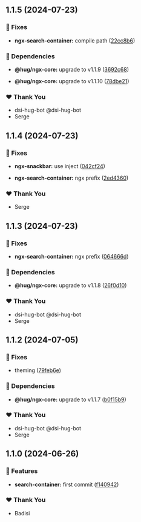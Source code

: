 ## 1.1.5 (2024-07-23)


### 🐛 Fixes

- **ngx-search-container:** compile path ([22cc8b6](https://github.com/DSI-HUG/ngx-components/commit/22cc8b6))


### 🌱 Dependencies

- **@hug/ngx-core:** upgrade to v1.1.9 ([3692c68](https://github.com/DSI-HUG/ngx-components/commit/3692c68))

- **@hug/ngx-core:** upgrade to v1.1.10 ([78dbe21](https://github.com/DSI-HUG/ngx-components/commit/78dbe21))


### ❤️  Thank You

- dsi-hug-bot @dsi-hug-bot
- Serge

## 1.1.4 (2024-07-23)


### 🐛 Fixes

- **ngx-snackbar:** use inject ([042cf24](https://github.com/DSI-HUG/ngx-components/commit/042cf24))

- **ngx-search-container:** ngx prefix ([2ed4360](https://github.com/DSI-HUG/ngx-components/commit/2ed4360))


### ❤️  Thank You

- Serge

## 1.1.3 (2024-07-23)


### 🐛 Fixes

- **ngx-search-container:** ngx prefix ([064666d](https://github.com/DSI-HUG/ngx-components/commit/064666d))


### 🌱 Dependencies

- **@hug/ngx-core:** upgrade to v1.1.8 ([26f0d10](https://github.com/DSI-HUG/ngx-components/commit/26f0d10))


### ❤️  Thank You

- dsi-hug-bot @dsi-hug-bot
- Serge

## 1.1.2 (2024-07-05)

### 🐛 Fixes

-   theming ([79feb6e](https://github.com/DSI-HUG/ngx-components/commit/79feb6e))

### 🌱 Dependencies

-   **@hug/ngx-core:** upgrade to v1.1.7 ([b0f15b9](https://github.com/DSI-HUG/ngx-components/commit/b0f15b9))

### ❤️ Thank You

-   dsi-hug-bot @dsi-hug-bot
-   Serge

## 1.1.0 (2024-06-26)

### 🚀 Features

-   **search-container:** first commit ([f140942](https://github.com/DSI-HUG/ngx-components/commit/f140942))

### ❤️ Thank You

-   Badisi
